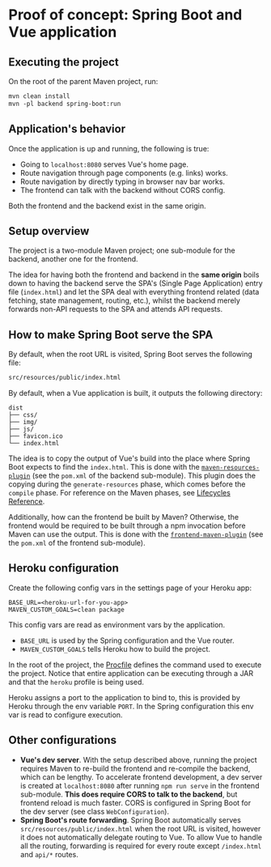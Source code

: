 # Proof of concept: Spring Boot and Vue application

## Executing the project

On the root of the parent Maven project, run: 

```txt
mvn clean install
mvn -pl backend spring-boot:run
```

## Application's behavior

Once the application is up and running, the following is true:

- Going to `localhost:8080` serves Vue's home page.
- Route navigation through page components (e.g. links) works.
- Route navigation by directly typing in browser nav bar works.
- The frontend can talk with the backend without CORS config.
  
Both the frontend and the backend exist in the same origin.

## Setup overview

The project is a two-module Maven project; one sub-module for the backend, another one for the frontend.

The idea for having both the frontend and backend in the **same origin** boils down to having the backend serve the SPA's (Single Page Application) entry file (`index.html`) and let the SPA deal with everything frontend related (data fetching, state management, routing, etc.), whilst the backend merely forwards non-API requests to the SPA and attends API requests.

## How to make Spring Boot serve the SPA

By default, when the root URL is visited, Spring Boot serves the following file:

```txt
src/resources/public/index.html
```

By default, when a Vue application is built, it outputs the following directory:

```
dist
├── css/
├── img/
├── js/
├── favicon.ico
└── index.html
```

The idea is to copy the output of Vue's build into the place where Spring Boot expects to find the `index.html`. This is done with the [`maven-resources-plugin`](https://maven.apache.org/plugins/maven-resources-plugin/) (see the `pom.xml` of the backend sub-module). This plugin does the copying during the `generate-resources` phase, which comes before the `compile` phase. For reference on the Maven phases, see [Lifecycles Reference](https://maven.apache.org/ref/3.6.3/maven-core/lifecycles.html).

Additionally, how can the frontend be built by Maven? Otherwise, the frontend would be required to be built through a npm invocation before Maven can use the output. This is done with the [`frontend-maven-plugin`](https://github.com/eirslett/frontend-maven-plugin) (see the `pom.xml` of the frontend sub-module).

## Heroku configuration

Create the following config vars in the settings page of your Heroku app:

```
BASE_URL=<heroku-url-for-you-app>
MAVEN_CUSTOM_GOALS=clean package
```

This config vars are read as environment vars by the application.

* `BASE_URL` is used by the Spring configuration and the Vue router.
* `MAVEN_CUSTOM_GOALS` tells Heroku how to build the project.

In the root of the project, the [Procfile](./Procfile) defines the command used to execute the project. Notice that entire application can be executing through a JAR and that the `heroku` profile is being used.

Heroku assigns a port to the application to bind to, this is provided by Heroku through the env variable `PORT`. In the Spring configuration this env var is read to configure execution. 

## Other configurations

- **Vue's dev server**. With the setup described above, running the project requires Maven to re-build the frontend and re-compile the backend, which can be lengthy. To accelerate frontend development, a dev server is created at `localhost:8080` after running `npm run serve` in the frontend sub-module. **This does require CORS to talk to the backend**, but frontend reload is much faster. CORS is configured in Spring Boot for the dev server (see class `WebConfiguration`).
- **Spring Boot's route forwarding**. Spring Boot automatically serves `src/resources/public/index.html` when the root URL is visited, however it does not automatically delegate routing to Vue. To allow Vue to handle all the routing, forwarding is required for every route except `/index.html` and `api/*` routes.
